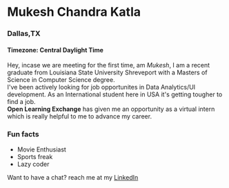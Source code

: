 # Mukesh Chandra Katla

### Dallas,TX
#### Timezone: Central Daylight Time
Hey, incase we are meeting for the first time, am *Mukesh*, I am a recent graduate from Louisiana State University Shreveport with a Masters of Science in Computer Science degree.  
I've been actively looking for job opportunites in Data Analytics/UI development. As an International student here in USA it's getting tougher to find a job.  
**Open Learning Exchange** has given me an opportunity as a virtual intern which is really helpful to me to advance my career.  

### Fun facts

* Movie Enthusiast
* Sports freak
* Lazy coder

Want to have a chat? reach me at my [LinkedIn](https://www.linkedin.com/in/mkatla/) 
